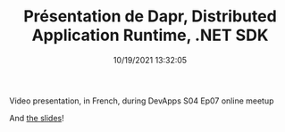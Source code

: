 ﻿---
title: 'Présentation de Dapr, Distributed Application Runtime, .NET SDK'
permalink: /2021/10/19/dapr-binding-building-block-by-simple-example/
date: 10/19/2021 13:32:05
disqusIdentifier: 20211019013205
tags: [.NET, Dapr]
video: XtASb2tmo5c
start: 119
---
Video presentation, in French, during DevApps S04 Ep07 online meetup
<!-- more --> <!-- TODO Should we put this info in the front matter  -->  
<?# Plyr video=XtASb2tmo5c start=119 /?> 

And [the slides](https://laurentkempe.com/presentations/Introduction%20to%20Dapr%20.NET%20SDK/Introduction%20to%20Dapr%20.NET%20SDK.pptx)!
